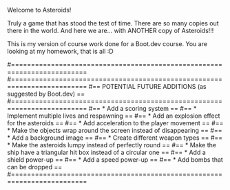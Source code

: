 Welcome to Asteroids!

Truly a game that has stood the test of time. There are so many copies out there in the world.
And here we are... with ANOTHER copy of Asteroids!!!

This is my version of course work done for a Boot.dev course.
You are looking at my homework, that is all :D

#=========================================================================
#=========================================================================
#==        POTENTIAL FUTURE ADDITIONS (as suggested by Boot.dev)        ==
#=========================================================================
#== * Add a scoring system                                              ==
#== * Implement multiple lives and respawning                           ==
#== * Add an explosion effect for the asteroids                         ==
#== * Add acceleration to the player movement                           ==
#== * Make the objects wrap around the screen instead of disappearing   ==
#== * Add a background image                                            ==
#== * Create different weapon types                                     ==
#== * Make the asteroids lumpy instead of perfectly round               ==
#== * Make the ship have a triangular hit box instead of a circular one ==
#== * Add a shield power-up                                             ==
#== * Add a speed power-up                                              ==
#== * Add bombs that can be dropped                                     ==
#=========================================================================